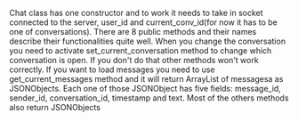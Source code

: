 Chat class has one constructor and to work it needs to take in socket connected to the server, user_id and current_conv_id(for now it has to be one of conversations). There are 8 public methods and their names describe their functionalities quite well.
When you change the conversation you need to activate set_current_conversation method to change which conversation is open. If you don't do that other methods won't work correctly. If you want to load messages you need to use get_current_messages method and it will return ArrayList of messagesa as JSONObjects. Each one of those JSONObject has five fields: message_id, sender_id, conversation_id, timestamp and text. Most of the others methods also return JSONObjects